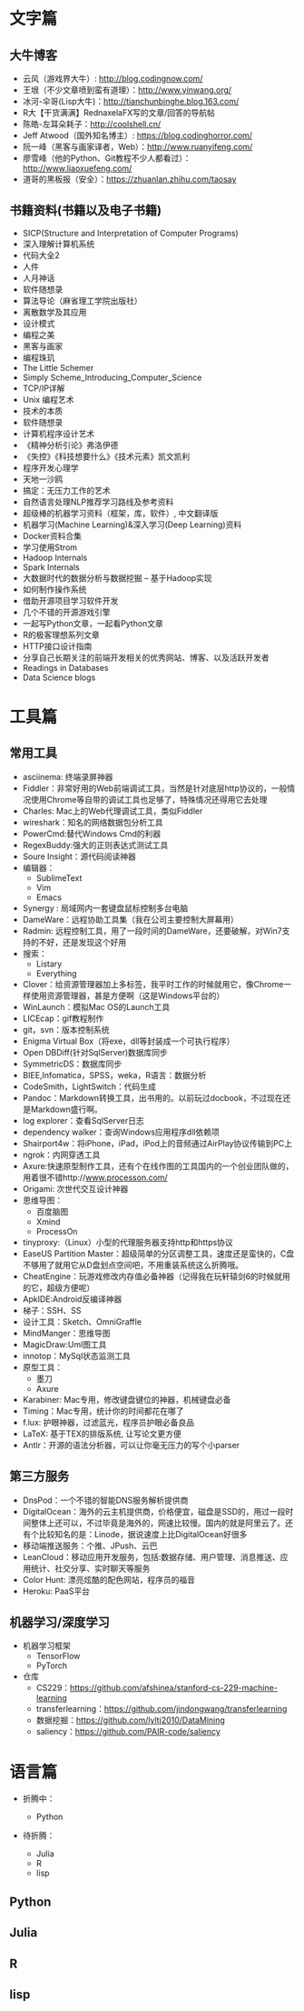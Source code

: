 # 文字篇

## 大牛博客

* 云风（游戏界大牛）: http://blog.codingnow.com/
* 王垠（不少文章喷到蛮有道理）：http://www.yinwang.org/
* 冰河-伞哥(Lisp大牛)：http://tianchunbinghe.blog.163.com/
* R大【干货满满】RednaxelaFX写的文章/回答的导航帖
* 陈皓-左耳朵耗子：http://coolshell.cn/
* Jeff Atwood（国外知名博主）: https://blog.codinghorror.com/
* 阮一峰（黑客与画家译者，Web）：http://www.ruanyifeng.com/
* 廖雪峰（他的Python、Git教程不少人都看过）：http://www.liaoxuefeng.com/
* 道哥的黑板报（安全）：https://zhuanlan.zhihu.com/taosay

## 书籍资料(书籍以及电子书籍)

* SICP(Structure and Interpretation of Computer Programs)
* 深入理解计算机系统
* 代码大全2
* 人件
* 人月神话
* 软件随想录
* 算法导论（麻省理工学院出版社）
* 离散数学及其应用
* 设计模式
* 编程之美
* 黑客与画家
* 编程珠玑
* The Little Schemer
* Simply Scheme_Introducing_Computer_Science
* TCP/IP详解
* Unix 编程艺术
* 技术的本质
* 软件随想录
* 计算机程序设计艺术
* 《精神分析引论》弗洛伊德
* 《失控》《科技想要什么》《技术元素》凯文凯利
* 程序开发心理学
* 天地一沙鸥
* 搞定：无压力工作的艺术
* 自然语言处理NLP推荐学习路线及参考资料
* 超级棒的机器学习资料（框架，库，软件）, 中文翻译版
* 机器学习(Machine Learning)&深入学习(Deep Learning)资料
* Docker资料合集
* 学习使用Strom
* Hadoop Internals
* Spark Internals
* 大数据时代的数据分析与数据挖掘 – 基于Hadoop实现
* 如何制作操作系统
* 借助开源项目学习软件开发
* 几个不错的开源游戏引擎
* 一起写Python文章，一起看Python文章
* R的极客理想系列文章
* HTTP接口设计指南
* 分享自己长期关注的前端开发相关的优秀网站、博客、以及活跃开发者
* Readings in Databases
* Data Science blogs

# 工具篇

## 常用工具

* asciinema: 终端录屏神器
* Fiddler：非常好用的Web前端调试工具，当然是针对底层http协议的，一般情况使用Chrome等自带的调试工具也足够了，特殊情况还得用它去处理
* Charles: Mac上的Web代理调试工具，类似Fiddler
* wireshark：知名的网络数据包分析工具
* PowerCmd:替代Windows Cmd的利器
* RegexBuddy:强大的正则表达式测试工具
* Soure Insight：源代码阅读神器
* 编辑器：
   + SublimeText
   + Vim
   + Emacs
* Synergy : 局域网内一套键盘鼠标控制多台电脑
* DameWare：远程协助工具集（我在公司主要控制大屏幕用）
* Radmin: 远程控制工具，用了一段时间的DameWare，还要破解，对Win7支持的不好，还是发现这个好用
* 搜索：
   + Listary
   + Everything
* Clover：给资源管理器加上多标签，我平时工作的时候就用它，像Chrome一样使用资源管理器，甚是方便啊（这是Windows平台的）
* WinLaunch：模拟Mac OS的Launch工具
* LICEcap：gif教程制作
* git，svn：版本控制系统
* Enigma Virtual Box（将exe，dll等封装成一个可执行程序）
* Open DBDiff(针对SqlServer)数据库同步
* SymmetricDS：数据库同步
* BIEE,Infomatica，SPSS，weka，R语言：数据分析
* CodeSmith，LightSwitch：代码生成
* Pandoc：Markdown转换工具，出书用的。以前玩过docbook，不过现在还是Markdown盛行啊。
* log explorer：查看SqlServer日志
* dependency walker：查询Windows应用程序dll依赖项
* Shairport4w：将iPhone，iPad，iPod上的音频通过AirPlay协议传输到PC上
* ngrok：内网穿透工具
* Axure:快速原型制作工具，还有个在线作图的工具国内的一个创业团队做的，用着很不错http://www.processon.com/
* Origami: 次世代交互设计神器
* 思维导图：
   + 百度脑图
   + Xmind
   + ProcessOn
* tinyproxy:（Linux）小型的代理服务器支持http和https协议
* EaseUS Partition Master：超级简单的分区调整工具，速度还是蛮快的，C盘不够用了就用它从D盘划点空间吧，不用重装系统这么折腾哦。
* CheatEngine：玩游戏修改内存值必备神器（记得我在玩轩辕剑6的时候就用的它，超级方便呢）
* ApkIDE:Android反编译神器
* 梯子：SSH、SS
* 设计工具：Sketch、OmniGraffle
* MindManger：思维导图
* MagicDraw:Uml图工具
* innotop：MySql状态监测工具
* 原型工具：
   + 墨刀
   + Axure
* Karabiner: Mac专用，修改键盘键位的神器，机械键盘必备
* Timing：Mac专用，统计你的时间都花在哪了
* f.lux: 护眼神器，过滤蓝光，程序员护眼必备良品
* LaTeX: 基于ΤΕΧ的排版系统, 让写论文更方便
* Antlr：开源的语法分析器，可以让你毫无压力的写个小parser

## 第三方服务

* DnsPod：一个不错的智能DNS服务解析提供商
* DigitalOcean：海外的云主机提供商，价格便宜，磁盘是SSD的，用过一段时间整体上还可以，不过毕竟是海外的，网速比较慢。国内的就是阿里云了。还有个比较知名的是：Linode，据说速度上比DigitalOcean好很多
* 移动端推送服务：个推、JPush、云巴
* LeanCloud：移动应用开发服务，包括:数据存储、用户管理、消息推送、应用统计、社交分享、实时聊天等服务
* Color Hunt: 漂亮炫酷的配色网站，程序员的福音
* Heroku: PaaS平台

## 机器学习/深度学习

* 机器学习框架
   + TensorFlow
   + PyTorch
* 仓库
   + CS229：https://github.com/afshinea/stanford-cs-229-machine-learning
   + transferlearning：https://github.com/jindongwang/transferlearning
   + 数据挖掘：https://github.com/lyltj2010/DataMining
   + saliency：https://github.com/PAIR-code/saliency

# 语言篇

* 折腾中：
    * Python

* 待折腾：
    * Julia
    * R
    * lisp

## Python

## Julia

## R

## lisp
